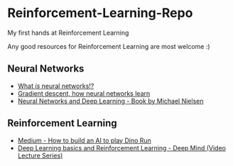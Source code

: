 # Reinforcement-Learning-Repo
My first hands at Reinforcement Learning

Any good resources for Reinforcement Learning are most welcome :)

## Neural Networks
- [What *is* neural networks!?](https://youtu.be/aircAruvnKk)
- [Gradient descent, how neural networks learn](https://youtu.be/IHZwWFHWa-w)
- [Neural Networks and Deep Learning - Book by Michael Nielsen](http://neuralnetworksanddeeplearning.com/)

## Reinforcement Learning
- [Medium - How to build an AI to play Dino Run](https://medium.com/acing-ai/how-i-build-an-ai-to-play-dino-run-e37f37bdf153)
- [Deep Learning basics and Reinforcement Learning - Deep Mind (Video Lecture Series)](https://www.youtube.com/playlist?list=PLqYmG7hTraZDNJre23vqCGIVpfZ_K2RZs)
